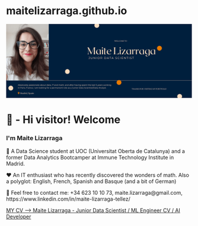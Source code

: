 # maitelizarraga.github.io

![Maite Lizarraga - Junior Data Scientist](img/banner.png)

<h1>👋 - Hi visitor! Welcome</h1>
<h3>I'm Maite Lizarraga</h3>
<p>🧠 A Data Science student at UOC (Universitat Oberta de Catalunya) and a former Data Analytics Bootcamper at Immune Technology Institute in Madrid.</p>
<p>❤️ An IT enthusiast who has recently discovered the wonders of math. Also a polyglot: English, French, Spanish and Basque (and a bit of German)</p>
<p>📱 Feel free to contact me: +34 623 10 10 73, maite.lizarraga@gmail.com, https://www.linkedin.com/in/maite-lizarraga-tellez/</p>

[MY CV --> Maite Lizarraga - Junior Data Scientist / ML Engineer CV / AI Developer](CV%20Maite%20Lizarraga%20-%2017_07_2025%20ES.pdf)
